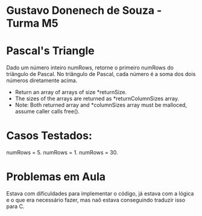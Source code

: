 # Gustavo Donenech de Souza - Turma M5 

# Pascal's Triangle

Dado um número inteiro numRows, retorne o primeiro numRows do triângulo de Pascal.
No triângulo de Pascal, cada número é a soma dos dois números diretamente acima.

 * Return an array of arrays of size *returnSize.
 * The sizes of the arrays are returned as *returnColumnSizes array.
 * Note: Both returned array and *columnSizes array must be malloced, assume caller calls free().

# Casos Testados:
numRows = 5.
numRows = 1.
numRows = 30.

# Problemas em Aula
Estava com dificuldades para implementar o código, já estava com a lógica e o que era necessário fazer, mas naõ estava conseguindo traduzir isso para C.
